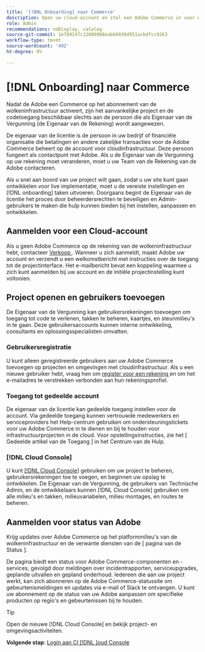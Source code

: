 ```yaml
---
title: '[!DNL Onboarding] naar Commerce'
description: Open uw cloud-account en stel een Adobe Commerce in voor een infrastructuurproject voor de cloud.
role: Admin
recommendations: noDisplay, catalog
source-git-commit: 1e789247c12009908eabb6039d951acbdfcc9263
workflow-type: tm+mt
source-wordcount: '492'
ht-degree: 0%

---
```


# [!DNL Onboarding] naar Commerce

Nadat de Adobe een Commerce op het abonnement van de wolkeninfrastructuur activeert, zijn het aanvankelijke project en de codetoegang beschikbaar slechts aan de persoon die als Eigenaar van de Vergunning (de Eigenaar van de Rekening) wordt aangewezen.

De eigenaar van de licentie is de persoon in uw bedrijf of financiële organisatie die betalingen en andere zakelijke transacties voor de Adobe Commerce beheert op de account voor cloudinfrastructuur. Deze persoon fungeert als contactpunt met Adobe. Als u de Eigenaar van de Vergunning op uw rekening moet veranderen, moet u uw Team van de Rekening van de Adobe contacteren.

Als u snel aan boord van uw project wilt gaan, zodat u uw site kunt gaan ontwikkelen voor live implementatie, moet u de vereiste instellingen en [!DNL onboarding] taken uitvoeren. Doorgaans begint de Eigenaar van de licentie het proces door beheerdersrechten te beveiligen en Admin-gebruikers te maken die hulp kunnen bieden bij het instellen, aanpassen en ontwikkelen.

## Aanmelden voor een Cloud-account

Als u geen Adobe Commerce op de rekening van de wolkeninfrastructuur hebt, contacteer [ Verkoop ]. Wanneer u zich aanmeldt, maakt Adobe uw account en verzendt u een welkomstbericht met instructies over de toegang tot de projectinterface. Het e-mailbericht bevat een koppeling waarmee u zich kunt aanmelden bij uw account en de initiële projectinstelling kunt voltooien.

## Project openen en gebruikers toevoegen

De Eigenaar van de Vergunning kan gebruikersrekeningen toevoegen om toegang tot code te verlenen, takken te beheren, kaartjes, en steunmilieu&#39;s in te gaan. Deze gebruikersaccounts kunnen interne ontwikkeling, consultants en oplossingsspecialisten omvatten.

### Gebruikersregistratie

U kunt alleen geregistreerde gebruikers aan uw Adobe Commerce toevoegen op projecten en omgevingen met cloudinfrastructuur. Als u een nieuwe gebruiker hebt, vraag hen om [ register voor een rekening ](https://account.magento.com/customer/account/login/) en om het e-mailadres te verstrekken verbonden aan hun rekeningsprofiel.

### Toegang tot gedeelde account

De eigenaar van de licentie kan gedeelde toegang instellen voor de account. Via gedeelde toegang kunnen vertrouwde medewerkers en serviceproviders het Help-centrum gebruiken om ondersteuningstickets voor uw Adobe Commerce in te dienen en bij te houden voor infrastructuurprojecten in de cloud. Voor opstellingsinstructies, zie het [ Gedeelde artikel van de Toegang ] in het Centrum van de Hulp.

### [!DNL Cloud Console]

U kunt [[!DNL Cloud Console]](cloud-console.md) gebruiken om uw project te beheren, gebruikersrekeningen toe te voegen, en beginnen uw opslag te ontwikkelen. De Eigenaar van de Vergunning, de gebruikers van Technische Admin, en de ontwikkelaars kunnen [!DNL Cloud Console] gebruiken om alle milieu&#39;s en takken, milieuvariabelen, milieu montages, en routes te beheren.

## Aanmelden voor status van Adobe

Krijg updates over Adobe Commerce op het platformmilieu&#39;s van de wolkeninfrastructuur en de verwante diensten van de [ pagina van de Status ].

De pagina biedt een status voor Adobe Commerce-componenten en -services, gevolgd door meldingen over incidentrapporten, serviceupgrades, geplande uitvallen en gepland onderhoud. Iedereen die aan uw project werkt, kan zich abonneren op de Adobe Commerce-statussite om gebeurtenismeldingen en updates via e-mail of Slack te ontvangen. U kunt uw abonnement op de status van uw Adobe aanpassen om specifieke producten op regio&#39;s en gebeurtenissen bij te houden.

>[!TIP]
>
> Open de nieuwe [!DNL Cloud Console] en bekijk project- en omgevingsactiviteiten.
>
>**Volgende stap**: [ Login aan Cl [!DNL ]oud Console ](cloud-console.md)

<!-- link definitions -->

[Verkoop]: https://business.adobe.com/products/magento/get-demo.html
[Gedeelde toegang]: https://experienceleague.adobe.com/docs/commerce-knowledge-base/kb/help-center-guide/magento-help-center-user-guide.html#shared-access
[Statuspagina]: https://status.adobe.com/products/503473
